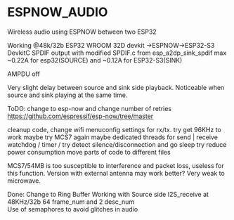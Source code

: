 # ESPNOW_AUDIO
Wireless audio using ESPNOW between two ESP32

Working @48k/32b 
ESP32 WROOM 32D devkit ->ESPNOW->ESP32-S3 DevkitC SPDIF output with modified SPDIF.c from esp_a2dp_sink_spdif 
max ~0.22A for esp32(SOURCE) and ~0.12A for ESP32-S3(SINK)

AMPDU off

Very slight delay between source and sink side playback. 
Noticeable when source and sink playing at the same time.

ToDO:
change to esp-now and change number of retries
https://github.com/espressif/esp-now/tree/master

cleanup code, change wifi menuconfig settings for rx/tx.
try get 96KHz to work 
maybe try MCS7 again
maybe dedicated threads for send | receive
watchdog / timer / try detect silence/disconnection and go sleep 
try reduce power consumption
move parts of code to different files


MCS7/54MB is too susceptible to interference and packet loss, useless for this function. Version with external antenna may work better?
Very weak to microwave.


Done:
Change to Ring Buffer
Working with Source side I2S_receive at 48KHz/32b 64 frame_num and 2 desc_num  
Use of semaphores to avoid glitches in audio
